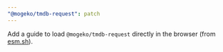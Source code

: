 ```yaml
---
"@mogeko/tmdb-request": patch
---
```


Add a guide to load `@mogeko/tmdb-request` directly in the browser (from [esm.sh](https://esm.sh)).
